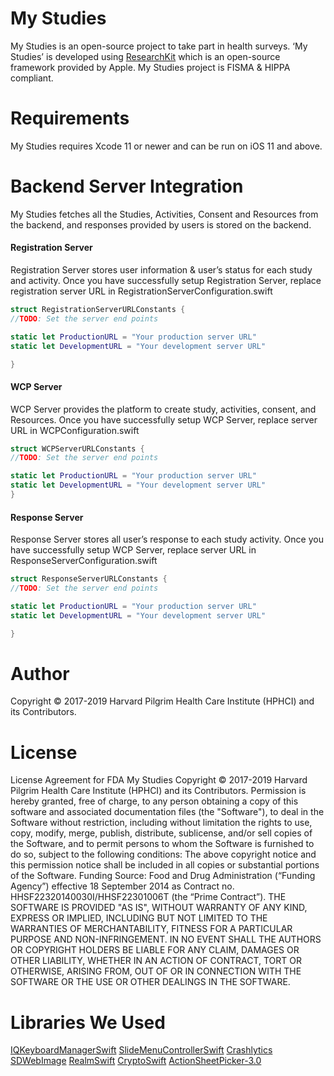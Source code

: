 # My Studies
My Studies is an open-source project to take part in health surveys. ‘My Studies’ is developed using [ResearchKit](https://github.com/ResearchKit/ResearchKit#charts) which is an open-source framework provided by Apple.
My Studies project is FISMA & HIPPA compliant.
# Requirements
My Studies requires Xcode 11 or newer and can be run on iOS 11 and above.
# Backend Server Integration
My Studies fetches all the Studies, Activities, Consent and Resources from the backend, and responses provided by users is stored on the backend.
#### Registration Server
Registration Server stores user information & user’s status for each study and activity.
Once you have successfully setup Registration Server, replace registration server URL in RegistrationServerConfiguration.swift
```swift
struct RegistrationServerURLConstants {
//TODO: Set the server end points

static let ProductionURL = "Your production server URL"
static let DevelopmentURL = "Your development server URL"

}
```

#### WCP Server
WCP Server provides the platform to create study, activities, consent, and Resources.
Once you have successfully setup WCP Server, replace server URL in WCPConfiguration.swift
```swift
struct WCPServerURLConstants {
//TODO: Set the server end points

static let ProductionURL = "Your production server URL"
static let DevelopmentURL = "Your development server URL"
}
```
#### Response Server
Response Server stores all user’s response to each study activity.
Once you have successfully setup WCP Server, replace server URL in ResponseServerConfiguration.swift
```swift
struct ResponseServerURLConstants {
//TODO: Set the server end points

static let ProductionURL = "Your production server URL"
static let DevelopmentURL = "Your development server URL"

}
```

# Author
Copyright © 2017-2019 Harvard Pilgrim Health Care Institute (HPHCI) and its Contributors.

# License
License Agreement for FDA My Studies
Copyright © 2017-2019 Harvard Pilgrim Health Care Institute (HPHCI) and its Contributors. Permission is
hereby granted, free of charge, to any person obtaining a copy of this software and associated
documentation files (the &quot;Software&quot;), to deal in the Software without restriction, including without
limitation the rights to use, copy, modify, merge, publish, distribute, sublicense, and/or sell copies of the
Software, and to permit persons to whom the Software is furnished to do so, subject to the following
conditions:
The above copyright notice and this permission notice shall be included in all copies or substantial
portions of the Software.
Funding Source: Food and Drug Administration (“Funding Agency”) effective 18 September 2014 as
Contract no. HHSF22320140030I/HHSF22301006T (the “Prime Contract”).
THE SOFTWARE IS PROVIDED &quot;AS IS&quot;, WITHOUT WARRANTY OF ANY KIND, EXPRESS OR IMPLIED,
INCLUDING BUT NOT LIMITED TO THE WARRANTIES OF MERCHANTABILITY, FITNESS FOR A PARTICULAR
PURPOSE AND NON-INFRINGEMENT. IN NO EVENT SHALL THE AUTHORS OR COPYRIGHT HOLDERS BE
LIABLE FOR ANY CLAIM, DAMAGES OR OTHER LIABILITY, WHETHER IN AN ACTION OF CONTRACT, TORT
OR OTHERWISE, ARISING FROM, OUT OF OR IN CONNECTION WITH THE SOFTWARE OR THE USE OR
OTHER DEALINGS IN THE SOFTWARE.
# Libraries We Used
[IQKeyboardManagerSwift](https://github.com/hackiftekhar/IQKeyboardManager)
[SlideMenuControllerSwift](https://github.com/dekatotoro/SlideMenuControllerSwift)
[Crashlytics](https://cocoapods.org/pods/Crashlytics)
[SDWebImage](https://github.com/rs/SDWebImage)
[RealmSwift](https://github.com/realm/realm-cocoa)
[CryptoSwift](https://github.com/krzyzanowskim/CryptoSwift)
[ActionSheetPicker-3.0](https://github.com/skywinder/ActionSheetPicker-3.0)

